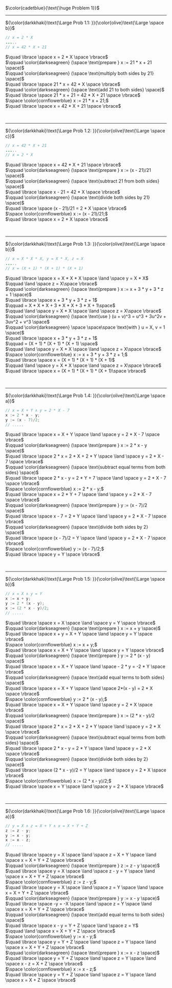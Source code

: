 $\color{cadetblue}{\text{\huge Problem 1}}$

---------------

${\color{darkkhaki}\text{\Large Prob 1.1: }}{\color{olive}\text{\Large \space b}}$

```java
// x = 2 * X
.....
// x = 42 * X + 21
```

$\quad \lbrace \space x = 2 * X \space \rbrace$  
$\qquad \color{darkseagreen} (\space \text{prepare } x := 21 * x + 21 \space)$  
$\qquad \color{darkseagreen} (\space \text{multiply both sides by 21} \space)$  
$\quad \lbrace \space 21 * x = 42 * X \space \rbrace$  
$\qquad \color{darkseagreen} (\space \text{add 21 to both sides} \space)$  
$\quad \lbrace \space 21 * x + 21 = 42 * X + 21 \space \rbrace$  
$\space \color{cornflowerblue} x := 21 * x + 21;$  
$\quad \lbrace \space x = 42 * X + 21 \space \rbrace$  

<br/>

---------------

${\color{darkkhaki}\text{\Large Prob 1.2: }}{\color{olive}\text{\Large \space c}}$

```java
// x = 42 * X + 21
.....
// x = 2 * X
```

$\quad \lbrace \space x = 42 * X + 21 \space \rbrace$  
$\qquad \color{darkseagreen} (\space \text{prepare } x := (x - 21)/21 \space)$  
$\qquad \color{darkseagreen} (\space \text{subtract 21 from both sides} \space)$  
$\quad \lbrace \space x - 21 = 42 * X \space \rbrace$  
$\qquad \color{darkseagreen} (\space \text{divide both sides by 21} \space)$  
$\quad \lbrace \space (x - 21)/21 = 2 * X \space \rbrace$  
$\space \color{cornflowerblue} x := (x - 21)/21;$  
$\quad \lbrace \space x = 2 * X \space \rbrace$  

<br/>

---------------

${\color{darkkhaki}\text{\Large Prob 1.3: }}{\color{olive}\text{\Large \space b}}$

```java
// x = X * X * X, y = X * X, z = X
.....
// x = (X + 1) * (X + 1) * (X + 1)  
```

$\quad \lbrace \space x = X * X * X \space \land \space y = X * X$  
$\qquad \land \space z = X\space \rbrace$  
$\qquad \color{darkseagreen} (\space \text{prepare } x := x + 3 * y + 3 * z + 1 \space)$  
$\quad \lbrace \space x + 3 * y + 3 * z + 1$  
$\qquad = X * X * X + 3 * X * X + 3 * X + 1\space$  
$\qquad \land \space y = X * X \space \land \space z = X\space \rbrace$  
$\qquad \color{darkseagreen} (\space \text{use } (u + v)^3 = u^3 + 3u^2v + 3uv^2 + v^3 \space$  
$\qquad \color{darkseagreen} \space \space\space \text{with } u = X, v = 1 \space)$  
$\quad \lbrace \space x + 3 * y + 3 * z + 1$  
$\qquad = (X + 1) * (X + 1) * (X + 1) \space$  
$\qquad \land \space y = X * X \space \land \space z = X\space \rbrace$  
$\space \color{cornflowerblue} x := x + 3 * y + 3 * z + 1;$  
$\quad \lbrace \space x = (X + 1) * (X + 1) * (X + 1)$  
$\qquad \land \space y = X * X \space \land \space z = X\space \rbrace$  
$\quad \lbrace \space x = (X + 1) * (X + 1) * (X + 1)\space \rbrace$  

<br/>

---------------

${\color{darkkhaki}\text{\Large Prob 1.4: }}{\color{olive}\text{\Large \space a}}$

```java
// x = X + Y ∧ y = 2 * X - 7
x := 2 * x - y; 
y := (x - 7)/2;
// .....
```

$\quad \lbrace \space x = X + Y \space \land \space y = 2 * X - 7 \space \rbrace$  
$\qquad \color{darkseagreen} (\space \text{prepare } x := 2 * x - y \space)$  
$\quad \lbrace \space 2 * x = 2 * X + 2 * Y \space \land \space y = 2 * X - 7 \space \rbrace$  
$\qquad \color{darkseagreen} (\space \text{subtract equal terms from both sides} \space)$  
$\quad \lbrace \space 2 * x - y = 2 * Y + 7 \space \land \space y = 2 * X - 7 \space \rbrace$  
$\space \color{cornflowerblue} x := 2 * x - y;$  
$\quad \lbrace \space x = 2 * Y + 7 \space \land \space y = 2 * X - 7 \space \rbrace$  
$\qquad \color{darkseagreen} (\space \text{prepare } y := (x - 7)/2 \space)$  
$\quad \lbrace \space x - 7 = 2 * Y \space \land \space y = 2 * X - 7 \space \rbrace$  
$\qquad \color{darkseagreen} (\space \text{divide both sides by 2} \space)$  
$\quad \lbrace \space (x - 7)/2 = Y \space \land \space y = 2 * X - 7 \space \rbrace$  
$\space \color{cornflowerblue} y := (x - 7)/2;$  
$\quad \lbrace \space y = Y \space \rbrace$

<br/>

---------------

${\color{darkkhaki}\text{\Large Prob 1.5: }}{\color{olive}\text{\Large \space b}}$

```java
// x = X ∧ y = Y 
x := x + y; 
y := 2 * (x - y);
x := (2 * x - y)/2;
// .....
```

$\quad \lbrace \space x = X \space \land \space y = Y \space \rbrace$  
$\qquad \color{darkseagreen} (\space \text{prepare } x := x + y \space)$  
$\quad \lbrace \space x + y = X + Y \space \land \space y = Y \space \rbrace$  
$\space \color{cornflowerblue} x := x + y;$  
$\quad \lbrace \space x = X + Y \space \land \space y = Y \space \rbrace$  
$\qquad \color{darkseagreen} (\space \text{prepare } y := 2 * (x - y) \space)$  
$\quad \lbrace \space x = X + Y \space \land \space - 2 * y = -2 * Y \space \rbrace$  
$\qquad \color{darkseagreen} (\space \text{add equal terms to both sides} \space)$  
$\quad \lbrace \space x = X + Y \space \land \space 2*(x - y) = 2 * X \space \rbrace$  
$\space \color{cornflowerblue} y := 2 * (x - y);$  
$\quad \lbrace \space x = X + Y \space \land \space y = 2 * X \space \rbrace$  
$\qquad \color{darkseagreen} (\space \text{prepare } x := (2 * x - y)/2 \space)$  
$\quad \lbrace \space 2 * x = 2 * X + 2 * Y \space \land \space y = 2 * X \space \rbrace$  
$\qquad \color{darkseagreen} (\space \text{subtract equal terms from both sides} \space)$  
$\quad \lbrace \space 2 * x - y = 2 * Y \space \land \space y = 2 * X \space \rbrace$  
$\qquad \color{darkseagreen} (\space \text{divide both sides by 2} \space)$  
$\quad \lbrace \space (2 * x - y)/2 = Y \space \land \space y = 2 * X \space \rbrace$  
$\space \color{cornflowerblue} x := (2 * x - y)/2;$  
$\quad \lbrace \space x = Y \space \land \space y = 2 * X \space \rbrace$  

<br/>

---------------

${\color{darkkhaki}\text{\Large Prob 1.6: }}{\color{olive}\text{\Large \space a}}$

```java
// y = X ∧ z = X + Y ∧ x = X + Y + Z
z := z - y; 
y := x - y; 
x := x - z;
// .....
```

$\quad \lbrace \space y = X \space \land \space z = X + Y \space \land \space x = X + Y + Z \space \rbrace$  
$\qquad \color{darkseagreen} (\space \text{prepare } z := z - y \space)$  
$\quad \lbrace \space y = X \space \land \space z - y = Y \space \land \space x = X + Y + Z \space \rbrace$  
$\space \color{cornflowerblue} z := z - y;$  
$\quad \lbrace \space y = X \space \land \space z = Y \space \land \space x = X + Y + Z \space \rbrace$  
$\qquad \color{darkseagreen} (\space \text{prepare } y := x - y \space)$  
$\quad \lbrace \space -y = -X \space \land \space z = Y \space \land \space x = X + Y + Z \space \rbrace$  
$\qquad \color{darkseagreen} (\space \text{add equal terms to both sides} \space)$  
$\quad \lbrace \space x - y = Y + Z \space \land \space z = Y$  
$\qquad \land \space x = X + Y + Z \space \rbrace$  
$\space \color{cornflowerblue} y := x - y;$  
$\quad \lbrace \space y = Y + Z \space \land \space z = Y \space \land \space x = X + Y + Z \space \rbrace$  
$\qquad \color{darkseagreen} (\space \text{prepare } x := x - z \space)$  
$\quad \lbrace \space y = Y + Z \space \land \space z = Y \space \land \space x - z = X + Z \space \rbrace$  
$\space \color{cornflowerblue} x := x - z;$  
$\quad \lbrace \space y = Y + Z \space \land \space z = Y \space \land \space x = X + Z \space \rbrace$  

<br/>
